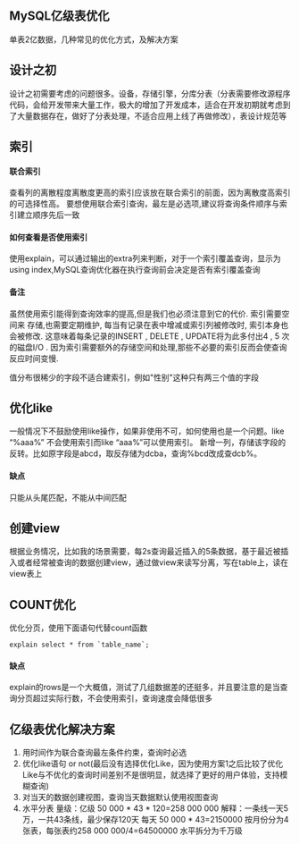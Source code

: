 ## MySQL亿级表优化

单表2亿数据，几种常见的优化方式，及解决方案

## 设计之初
设计之初需要考虑的问题很多。设备，存储引擎，分库分表（分表需要修改源程序代码，会给开发带来大量工作，极大的增加了开发成本，适合在开发初期就考虑到了大量数据存在，做好了分表处理，不适合应用上线了再做修改），表设计规范等

## 索引

#### 联合索引

查看列的离散程度离散度更高的索引应该放在联合索引的前面，因为离散度高索引的可选择性高。
要想使用联合索引查询，最左是必选项,建议将查询条件顺序与索引建立顺序先后一致

#### 如何查看是否使用索引
使用explain，可以通过输出的extra列来判断，对于一个索引覆盖查询，显示为using index,MySQL查询优化器在执行查询前会决定是否有索引覆盖查询

#### 备注

虽然使用索引能得到查询效率的提高,但是我们也必须注意到它的代价. 索引需要空间来 存储,也需要定期维护, 每当有记录在表中增减或索引列被修改时, 索引本身也会被修改. 这意味着每条记录的INSERT , DELETE , UPDATE将为此多付出4 , 5 次的磁盘I/O . 因为索引需要额外的存储空间和处理,那些不必要的索引反而会使查询反应时间变慢.

值分布很稀少的字段不适合建索引，例如"性别"这种只有两三个值的字段

## 优化like

一般情况下不鼓励使用like操作，如果非使用不可，如何使用也是一个问题。like “%aaa%” 不会使用索引而like “aaa%”可以使用索引。 新增一列，存储该字段的反转。比如原字段是abcd，取反存储为dcba，查询%bcd改成查dcb%。

#### 缺点

只能从头尾匹配，不能从中间匹配

## 创建view

根据业务情况，比如我的场景需要，每2s查询最近插入的5条数据，基于最近被插入或者经常被查询的数据创建view，通过做view来读写分离，写在table上，读在view表上

## COUNT优化
优化分页，使用下面语句代替count函数

    explain select * from `table_name`;
    
    
#### 缺点

explain的rows是一个大概值，测试了几组数据差的还挺多，并且要注意的是当查询分页超过实际行数，不会使用索引，查询速度会降低很多

## 亿级表优化解决方案

1. 用时间作为联合查询最左条件约束，查询时必选
2. 优化like语句 or not(最后没有选择优化Like，因为使用方案1之后比较了优化Like与不优化的查询时间差别不是很明显，就选择了更好的用户体验，支持模糊查询)
3. 对当天的数据创建视图，查询当天数据默认使用视图查询
4. 水平分表
量级：亿级 50 000 * 43 * 120=258 000 000
解释：一条线一天5万，一共43条线，最少保存120天
每天 50 000 * 43=2150000
按月份分为4张表，每张表约258 000 000/4=64500000  水平拆分为千万级





